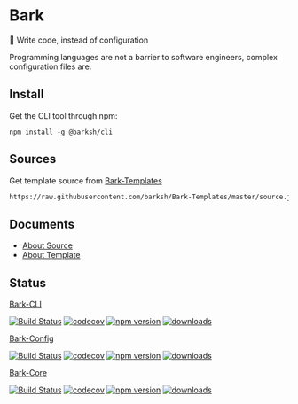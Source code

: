 # Bark

:space_invader: Write code, instead of configuration

Programming languages are not a barrier to software engineers, complex configuration files are.

## Install

Get the CLI tool through npm:

```
npm install -g @barksh/cli
```

## Sources

Get template source from [Bark-Templates](https://github.com/barksh/Bark-Templates)

```sh
https://raw.githubusercontent.com/barksh/Bark-Templates/master/source.json
```

## Documents

- [About Source](https://github.com/barksh/Bark/blob/master/docs/source.md)
- [About Template](https://github.com/barksh/Bark/blob/master/docs/template.md)

## Status

[Bark-CLI](https://github.com/barksh/Bark-CLI)

[![Build Status](https://travis-ci.com/barksh/Bark-CLI.svg?branch=master)](https://travis-ci.com/barksh/Bark-CLI)
[![codecov](https://codecov.io/gh/barksh/Bark-CLI/branch/master/graph/badge.svg)](https://codecov.io/gh/barksh/Bark-CLI)
[![npm version](https://badge.fury.io/js/%40barksh%2Fbark-cli.svg)](https://www.npmjs.com/package/@barksh/bark-cli)
[![downloads](https://img.shields.io/npm/dm/@barksh/bark-cli.svg)](https://www.npmjs.com/package/@barksh/bark-cli)

[Bark-Config](https://github.com/barksh/Config)

[![Build Status](https://travis-ci.com/barksh/Config.svg?branch=master)](https://travis-ci.com/barksh/Config)
[![codecov](https://codecov.io/gh/barksh/Config/branch/master/graph/badge.svg)](https://codecov.io/gh/barksh/Config)
[![npm version](https://badge.fury.io/js/%40barksh%2Fconfig.svg)](https://www.npmjs.com/package/@barksh/config)
[![downloads](https://img.shields.io/npm/dm/@barksh/config.svg)](https://www.npmjs.com/package/@barksh/config)

[Bark-Core](https://github.com/barksh/Core)

[![Build Status](https://travis-ci.com/barksh/Core.svg?branch=master)](https://travis-ci.com/barksh/Core)
[![codecov](https://codecov.io/gh/barksh/Core/branch/master/graph/badge.svg)](https://codecov.io/gh/barksh/Core)
[![npm version](https://badge.fury.io/js/%40barksh%2Fcore.svg)](https://www.npmjs.com/package/@barksh/core)
[![downloads](https://img.shields.io/npm/dm/@barksh/core.svg)](https://www.npmjs.com/package/@barksh/core)
